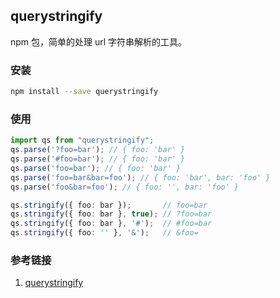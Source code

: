 ## querystringify
npm 包，简单的处理 url 字符串解析的工具。

### 安装
```bash
npm install --save querystringify
```

### 使用
```ts
import qs from "querystringify";
qs.parse('?foo=bar'); // { foo: 'bar' }
qs.parse('#foo=bar'); // { foo: 'bar' }
qs.parse('foo=bar'); // { foo: 'bar' }
qs.parse('foo=bar&bar=foo'); // { foo: 'bar', bar: 'foo' }
qs.parse('foo&bar=foo'); // { foo: '', bar: 'foo' }

qs.stringify({ foo: bar });       // foo=bar
qs.stringify({ foo: bar }, true); // ?foo=bar
qs.stringify({ foo: bar }, '#');  // #foo=bar
qs.stringify({ foo: '' }, '&');   // &foo=
```

### 参考链接
1. [querystringify](https://github.com/unshiftio/querystringify)